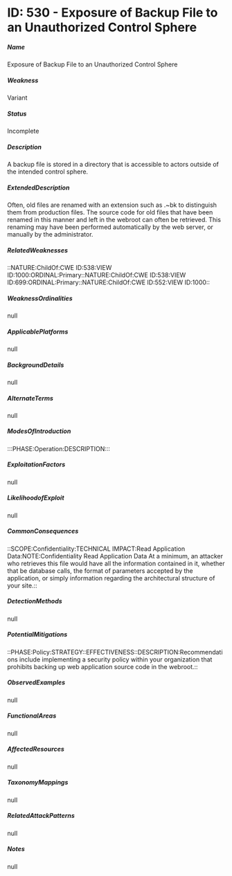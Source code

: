 # ID: 530 - Exposure of Backup File to an Unauthorized Control Sphere
<h5>Name</h5>Exposure of Backup File to an Unauthorized Control Sphere
<h5>Weakness</h5>Variant
<h5>Status</h5>Incomplete
<h5>Description</h5>A backup file is stored in a directory that is accessible to actors outside of the intended control sphere.
<h5>ExtendedDescription</h5>Often, old files are renamed with an extension such as .~bk to distinguish them from production files. The source code for old files that have been renamed in this manner and left in the webroot can often be retrieved. This renaming may have been performed automatically by the web server, or manually by the administrator.
<h5>RelatedWeaknesses</h5>::NATURE:ChildOf:CWE ID:538:VIEW ID:1000:ORDINAL:Primary::NATURE:ChildOf:CWE ID:538:VIEW ID:699:ORDINAL:Primary::NATURE:ChildOf:CWE ID:552:VIEW ID:1000::
<h5>WeaknessOrdinalities</h5>null
<h5>ApplicablePlatforms</h5>null
<h5>BackgroundDetails</h5>null
<h5>AlternateTerms</h5>null
<h5>ModesOfIntroduction</h5>:::PHASE:Operation:DESCRIPTION:::
<h5>ExploitationFactors</h5>null
<h5>LikelihoodofExploit</h5>null
<h5>CommonConsequences</h5>::SCOPE:Confidentiality:TECHNICAL IMPACT:Read Application Data:NOTE:Confidentiality Read Application Data At a minimum, an attacker who retrieves this file would have all the information contained in it, whether that be database calls, the format of parameters accepted by the application, or simply information regarding the architectural structure of your site.::
<h5>DetectionMethods</h5>null
<h5>PotentialMitigations</h5>::PHASE:Policy:STRATEGY::EFFECTIVENESS::DESCRIPTION:Recommendations include implementing a security policy within your organization that prohibits backing up web application source code in the webroot.::
<h5>ObservedExamples</h5>null
<h5>FunctionalAreas</h5>null
<h5>AffectedResources</h5>null
<h5>TaxonomyMappings</h5>null
<h5>RelatedAttackPatterns</h5>null
<h5>Notes</h5>null

